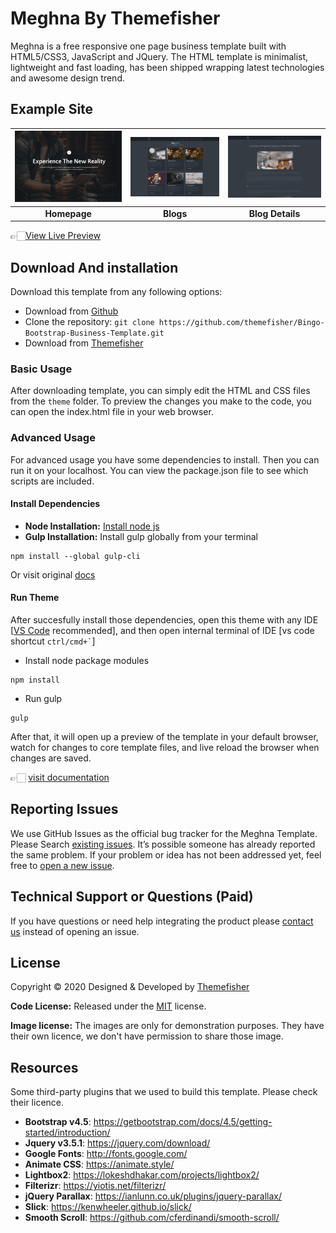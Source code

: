 # Meghna By Themefisher
Meghna is a free responsive one page business template built with HTML5/CSS3, JavaScript and JQuery. The HTML template is minimalist, lightweight and fast loading, has been shipped wrapping latest technologies and awesome design trend.


<!-- demo -->
## Example Site
| [![](screenshots/homepage.png)](https://demo.themefisher.com/meghna/) | [![](screenshots/blog.png)](https://demo.themefisher.com/meghna/blog.html) | [![](screenshots/blog-details.png)](https://demo.themefisher.com/meghna/blog-single.html) |
|:---:|:---:|:---:|
| **Homepage**  | **Blogs**  | **Blog Details**  |

👉🏻[View Live Preview](https://demo.themefisher.com/themefisher/bingo/)


<!-- download -->
## Download And installation
Download this template from any following options:

* Download from [Github](https://github.com/themefisher/Bingo-Bootstrap-Business-Template/archive/master.zip)
* Clone the repository: `git clone https://github.com/themefisher/Bingo-Bootstrap-Business-Template.git`
* Download from [Themefisher](https://themefisher.com/products/bingo-bootstrap-business-template/)


<!-- installation -->
### Basic Usage
After downloading template, you can simply edit the HTML and CSS files from the `theme` folder. To preview the changes you make to the code, you can open the index.html file in your web browser.

### Advanced Usage
For advanced usage you have some dependencies to install. Then you can run it on your localhost. You can view the package.json file to see which scripts are included.

#### Install Dependencies
* **Node Installation:** [Install node js](https://nodejs.org/en/download/)
* **Gulp Installation:** Install gulp globally from your terminal 
```
npm install --global gulp-cli
```
Or visit original [docs](https://gulpjs.com/docs/en/getting-started/quick-start)

#### Run Theme
After succesfully install those dependencies, open this theme with any IDE [[VS Code](https://code.visualstudio.com/) recommended], and then open internal terminal of IDE [vs code shortcut <code>ctrl/cmd+\`</code>]

* Install node package modules
```
npm install
```
* Run gulp
```
gulp
```
After that, it will open up a preview of the template in your default browser, watch for changes to core template files, and live reload the browser when changes are saved.

👉🏻 [visit documentation](https://docs.themefisher.com/bingo/)


<!-- reporting issue -->
## Reporting Issues
We use GitHub Issues as the official bug tracker for the Meghna Template. Please Search [existing issues](https://github.com/themefisher/Bingo-Bootstrap-Business-Template/issues). It’s possible someone has already reported the same problem.
If your problem or idea has not been addressed yet, feel free to [open a new issue](https://github.com/themefisher/Bingo-Bootstrap-Business-Template/issues).

<!-- support -->
## Technical Support or Questions (Paid)
If you have questions or need help integrating the product please [contact us](mailto:mehedi@themefisher.com) instead of opening an issue.

<!-- licence -->
## License
Copyright &copy; 2020 Designed & Developed by [Themefisher](https://themefisher.com)

**Code License:** Released under the [MIT](https://github.com/themefisher/Bingo-Bootstrap-Business-Template/blob/master/LICENSE) license.

**Image license:** The images are only for demonstration purposes. They have their own licence, we don't have permission to share those image.

<!-- resources -->
## Resources
Some third-party plugins that we used to build this template. Please check their licence.
* **Bootstrap v4.5**: https://getbootstrap.com/docs/4.5/getting-started/introduction/
* **Jquery v3.5.1**: https://jquery.com/download/
* **Google Fonts**: http://fonts.google.com/
* **Animate CSS**: https://animate.style/
* **Lightbox2**: https://lokeshdhakar.com/projects/lightbox2/
* **Filterizr**: https://yiotis.net/filterizr/
* **jQuery Parallax**: https://ianlunn.co.uk/plugins/jquery-parallax/
* **Slick**: https://kenwheeler.github.io/slick/
* **Smooth Scroll**: https://github.com/cferdinandi/smooth-scroll/
